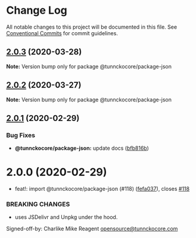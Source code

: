 # Change Log

All notable changes to this project will be documented in this file.
See [Conventional Commits](https://conventionalcommits.org) for commit guidelines.

## [2.0.3](https://github.com/tunnckoCore/opensource/compare/@tunnckocore/package-json@2.0.2...@tunnckocore/package-json@2.0.3) (2020-03-28)

**Note:** Version bump only for package @tunnckocore/package-json





## [2.0.2](https://github.com/tunnckoCore/opensource/compare/@tunnckocore/package-json@2.0.1...@tunnckocore/package-json@2.0.2) (2020-03-27)

**Note:** Version bump only for package @tunnckocore/package-json





## [2.0.1](https://github.com/tunnckoCore/opensource/compare/@tunnckocore/package-json@2.0.0...@tunnckocore/package-json@2.0.1) (2020-02-29)


### Bug Fixes

* **@tunnckocore/package-json:** update docs ([bfb816b](https://github.com/tunnckoCore/opensource/commit/bfb816b7ce3c976af0cb90c18037a0084407311b))





# 2.0.0 (2020-02-29)


* feat!: import @tunnckocore/package-json (#118) ([fefa037](https://github.com/tunnckoCore/opensource/commit/fefa037376d29d4396654231c4faf8fe2e797a5d)), closes [#118](https://github.com/tunnckoCore/opensource/issues/118)


### BREAKING CHANGES

* uses JSDelivr and Unpkg under the hood.

Signed-off-by: Charlike Mike Reagent <opensource@tunnckocore.com>
